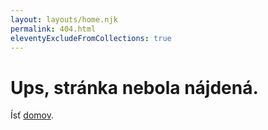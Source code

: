 ```yaml
---
layout: layouts/home.njk
permalink: 404.html
eleventyExcludeFromCollections: true
---
```

# Ups, stránka nebola nájdená.

Ísť <a href="{{ '/' | url }}">domov</a>.
